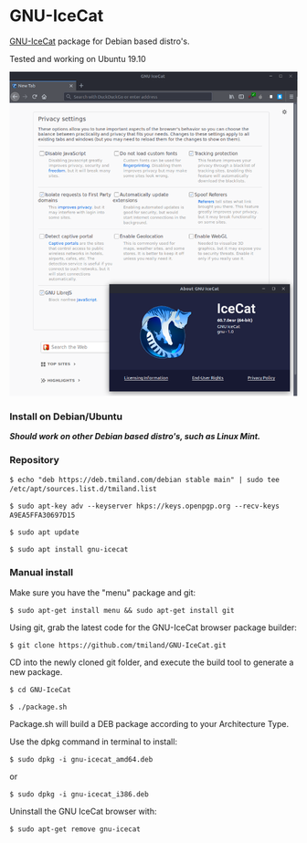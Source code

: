 # GNU-IceCat

[GNU-IceCat](https://www.gnu.org/software/gnuzilla/) package for Debian based distro's.

Tested and working on Ubuntu 19.10

![screenshot](https://raw.githubusercontent.com/tmiland/GNU-IceCat/master/img/icecat.png)

### Install on Debian/Ubuntu

***Should work on other Debian based distro's, such as Linux Mint.***

### Repository

```shell
$ echo "deb https://deb.tmiland.com/debian stable main" | sudo tee /etc/apt/sources.list.d/tmiland.list
```

```shell
$ sudo apt-key adv --keyserver hkps://keys.openpgp.org --recv-keys A9EA5FFA30697D15
```

```shell
$ sudo apt update
```

```shell
$ sudo apt install gnu-icecat
```

### Manual install

Make sure you have the "menu" package and git:

```shell
$ sudo apt-get install menu && sudo apt-get install git
```

Using git, grab the latest code for the GNU-IceCat browser package builder:

```shell
$ git clone https://github.com/tmiland/GNU-IceCat.git
```

CD into the newly cloned git folder, and execute the build tool to generate a new package.

```shell
$ cd GNU-IceCat
```

```shell
$ ./package.sh
```

Package.sh will build a DEB package according to your Architecture Type.

Use the dpkg command in terminal to install:

```shell
$ sudo dpkg -i gnu-icecat_amd64.deb
```

or

```shell
$ sudo dpkg -i gnu-icecat_i386.deb
```

Uninstall the GNU IceCat browser with:

```shell
$ sudo apt-get remove gnu-icecat
```
